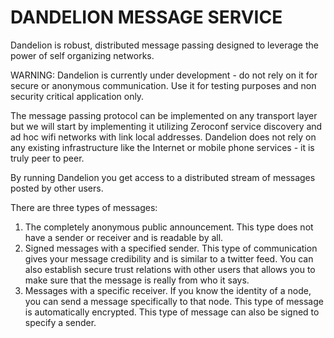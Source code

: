 
# DANDELION MESSAGE SERVICE #
                    
Dandelion is robust, distributed message passing designed to leverage the power of self organizing networks. 

WARNING: Dandelion is currently under development - do not rely on it for secure or anonymous communication. Use it for testing purposes and non security critical application only.

The message passing protocol can be implemented on any transport layer but we will start by implementing it utilizing Zeroconf service discovery and ad hoc wifi networks with link local addresses. Dandelion does not rely on any existing infrastructure like the Internet or mobile phone services - it is truly peer to peer. 

By running Dandelion you get access to a distributed stream of messages posted by other users. 

There are three types of messages:

1. The completely anonymous public announcement. This type does not have a sender or receiver and is readable by all. 
2. Signed messages with a specified sender. This type of communication gives your message credibility and is similar to a twitter feed. You can also establish secure trust relations with other users that allows you to make sure that the message is really from who it says. 
3. Messages with a specific receiver. If you know the identity of a node, you can send a message specifically to that node. This type of message is automatically encrypted. This type of message can also be signed to specify a sender. 

